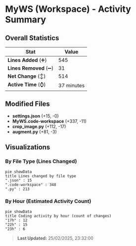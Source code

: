 # MyWS (Workspace) - Activity Summary 

## Overall Statistics

| Stat                   | Value                                                             |
| ---------------------- | ----------------------------------------------------------------- |
| **Lines Added** (➕)   | 545                                          |
| **Lines Removed** (➖) | 31                                        |
| **Net Change** (↕)    | 514                |
| **Active Time** (⌚)   | 37 minutes |


## Modified Files
- **settings.json** (+15, -0)
- **MyWS.code-workspace** (+337, -11)
- **crop_image.py** (+112, -17)
- **augment.py** (+81, -3)

## Visualizations

### By File Type (Lines Changed)

```mermaid
pie showData
title Lines changed by file type
".json" : 15
".code-workspace" : 348
".py" : 213
```

### By Hour (Estimated Activity Count)

```mermaid
pie showData
title Coding activity by hour (count of changes)
"17h" : 12
"22h" : 15
"23h" : 6
```


> **Last Updated:** 25/02/2025, 23:32:00
